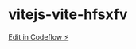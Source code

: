 # vitejs-vite-hfsxfv

[Edit in Codeflow ⚡️](https://stackblitz.com/~/github.com/no-turno/vitejs-vite-hfsxfv)